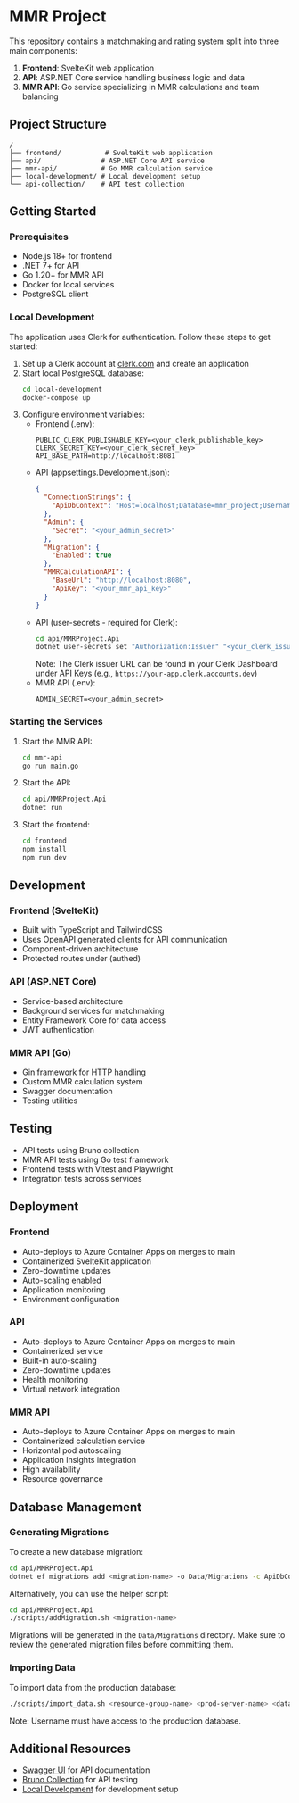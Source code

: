 # MMR Project

This repository contains a matchmaking and rating system split into three main components:

1. **Frontend**: SvelteKit web application
2. **API**: ASP.NET Core service handling business logic and data
3. **MMR API**: Go service specializing in MMR calculations and team balancing

## Project Structure

```
/
├── frontend/           # SvelteKit web application
├── api/               # ASP.NET Core API service
├── mmr-api/           # Go MMR calculation service
├── local-development/ # Local development setup
└── api-collection/    # API test collection
```

## Getting Started

### Prerequisites

- Node.js 18+ for frontend
- .NET 7+ for API
- Go 1.20+ for MMR API
- Docker for local services
- PostgreSQL client

### Local Development

The application uses Clerk for authentication. Follow these steps to get started:

1. Set up a Clerk account at [clerk.com](https://clerk.com) and create an application
2. Start local PostgreSQL database:
   ```bash
   cd local-development
   docker-compose up
   ```
3. Configure environment variables:
   - Frontend (.env):
     ```
     PUBLIC_CLERK_PUBLISHABLE_KEY=<your_clerk_publishable_key>
     CLERK_SECRET_KEY=<your_clerk_secret_key>
     API_BASE_PATH=http://localhost:8081
     ```
   - API (appsettings.Development.json):
     ```json
     {
       "ConnectionStrings": {
         "ApiDbContext": "Host=localhost;Database=mmr_project;Username=postgres;Password=<your_db_password>"
       },
       "Admin": {
         "Secret": "<your_admin_secret>"
       },
       "Migration": {
         "Enabled": true
       },
       "MMRCalculationAPI": {
         "BaseUrl": "http://localhost:8080",
         "ApiKey": "<your_mmr_api_key>"
       }
     }
     ```
   - API (user-secrets - required for Clerk):
     ```bash
     cd api/MMRProject.Api
     dotnet user-secrets set "Authorization:Issuer" "<your_clerk_issuer_url>"
     ```
     Note: The Clerk issuer URL can be found in your Clerk Dashboard under API Keys (e.g., `https://your-app.clerk.accounts.dev`)
   - MMR API (.env):
     ```
     ADMIN_SECRET=<your_admin_secret>
     ```

### Starting the Services

1. Start the MMR API:

   ```bash
   cd mmr-api
   go run main.go
   ```

2. Start the API:

   ```bash
   cd api/MMRProject.Api
   dotnet run
   ```

3. Start the frontend:
   ```bash
   cd frontend
   npm install
   npm run dev
   ```

## Development

### Frontend (SvelteKit)

- Built with TypeScript and TailwindCSS
- Uses OpenAPI generated clients for API communication
- Component-driven architecture
- Protected routes under (authed)

### API (ASP.NET Core)

- Service-based architecture
- Background services for matchmaking
- Entity Framework Core for data access
- JWT authentication

### MMR API (Go)

- Gin framework for HTTP handling
- Custom MMR calculation system
- Swagger documentation
- Testing utilities

## Testing

- API tests using Bruno collection
- MMR API tests using Go test framework
- Frontend tests with Vitest and Playwright
- Integration tests across services

## Deployment

### Frontend

- Auto-deploys to Azure Container Apps on merges to main
- Containerized SvelteKit application
- Zero-downtime updates
- Auto-scaling enabled
- Application monitoring
- Environment configuration

### API

- Auto-deploys to Azure Container Apps on merges to main
- Containerized service
- Built-in auto-scaling
- Zero-downtime updates
- Health monitoring
- Virtual network integration

### MMR API

- Auto-deploys to Azure Container Apps on merges to main
- Containerized calculation service
- Horizontal pod autoscaling
- Application Insights integration
- High availability
- Resource governance

## Database Management

### Generating Migrations

To create a new database migration:

```bash
cd api/MMRProject.Api
dotnet ef migrations add <migration-name> -o Data/Migrations -c ApiDbContext
```

Alternatively, you can use the helper script:

```bash
cd api/MMRProject.Api
./scripts/addMigration.sh <migration-name>
```

Migrations will be generated in the `Data/Migrations` directory. Make sure to review the generated migration files before committing them.

### Importing Data

To import data from the production database:

```bash
./scripts/import_data.sh <resource-group-name> <prod-server-name> <database-name> <tenant-id> <subscription-id> <username>
```

Note: Username must have access to the production database.

## Additional Resources

- [Swagger UI](http://localhost:5000/swagger) for API documentation
- [Bruno Collection](./api-collection) for API testing
- [Local Development](./local-development) for development setup
